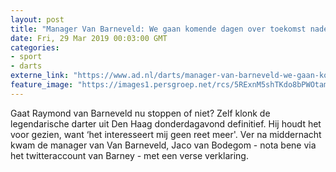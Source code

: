 ```yaml
---
layout: post
title: "Manager Van Barneveld: We gaan komende dagen over toekomst nadenken"
date: Fri, 29 Mar 2019 00:03:00 GMT
categories: 
- sport 
- darts 
externe_link: "https://www.ad.nl/darts/manager-van-barneveld-we-gaan-komende-dagen-over-toekomst-nadenken~aa87dbd0/"
feature_image: "https://images1.persgroep.net/rcs/5RExnM5shTKdo8bPWOtamRUFVq4/diocontent/144375537/_fitwidth/400/?appId=21791a8992982cd8da851550a453bd7f&quality=0.7"
---
```


Gaat Raymond van Barneveld nu stoppen of niet? Zelf klonk de legendarische darter uit Den Haag donderdagavond definitief. Hij houdt het voor gezien, want ‘het interesseert mij geen reet meer'. Ver na middernacht kwam de manager van Van Barneveld, Jaco van Bodegom - nota bene via het twitteraccount van Barney - met een verse verklaring.

